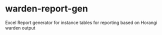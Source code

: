 # warden-report-gen
Excel Report generator for instance tables for reporting based on Horangi warden output
